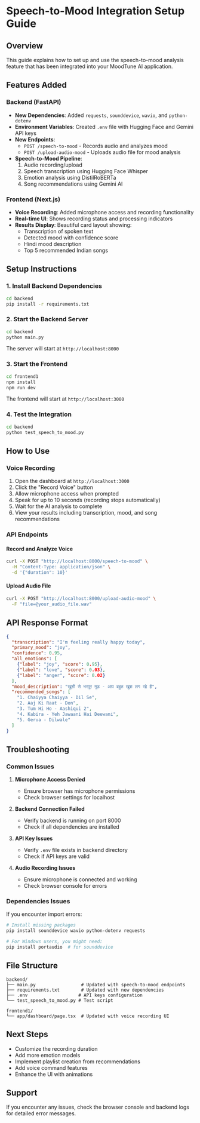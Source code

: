 # Speech-to-Mood Integration Setup Guide

## Overview
This guide explains how to set up and use the speech-to-mood analysis feature that has been integrated into your MoodTune AI application.

## Features Added

### Backend (FastAPI)
- **New Dependencies**: Added `requests`, `sounddevice`, `wavio`, and `python-dotenv`
- **Environment Variables**: Created `.env` file with Hugging Face and Gemini API keys
- **New Endpoints**:
  - `POST /speech-to-mood` - Records audio and analyzes mood
  - `POST /upload-audio-mood` - Uploads audio file for mood analysis
- **Speech-to-Mood Pipeline**:
  1. Audio recording/upload
  2. Speech transcription using Hugging Face Whisper
  3. Emotion analysis using DistilRoBERTa
  4. Song recommendations using Gemini AI

### Frontend (Next.js)
- **Voice Recording**: Added microphone access and recording functionality
- **Real-time UI**: Shows recording status and processing indicators
- **Results Display**: Beautiful card layout showing:
  - Transcription of spoken text
  - Detected mood with confidence score
  - Hindi mood description
  - Top 5 recommended Indian songs

## Setup Instructions

### 1. Install Backend Dependencies
```bash
cd backend
pip install -r requirements.txt
```

### 2. Start the Backend Server
```bash
cd backend
python main.py
```
The server will start at `http://localhost:8000`

### 3. Start the Frontend
```bash
cd frontend1
npm install
npm run dev
```
The frontend will start at `http://localhost:3000`

### 4. Test the Integration
```bash
cd backend
python test_speech_to_mood.py
```

## How to Use

### Voice Recording
1. Open the dashboard at `http://localhost:3000`
2. Click the "Record Voice" button
3. Allow microphone access when prompted
4. Speak for up to 10 seconds (recording stops automatically)
5. Wait for the AI analysis to complete
6. View your results including transcription, mood, and song recommendations

### API Endpoints

#### Record and Analyze Voice
```bash
curl -X POST "http://localhost:8000/speech-to-mood" \
  -H "Content-Type: application/json" \
  -d '{"duration": 10}'
```

#### Upload Audio File
```bash
curl -X POST "http://localhost:8000/upload-audio-mood" \
  -F "file=@your_audio_file.wav"
```

## API Response Format
```json
{
  "transcription": "I'm feeling really happy today",
  "primary_mood": "joy",
  "confidence": 0.95,
  "all_emotions": [
    {"label": "joy", "score": 0.95},
    {"label": "love", "score": 0.03},
    {"label": "anger", "score": 0.02}
  ],
  "mood_description": "खुशी से भरपूर मूड - आप बहुत खुश लग रहे हैं",
  "recommended_songs": [
    "1. Chaiyya Chaiyya - Dil Se",
    "2. Aaj Ki Raat - Don",
    "3. Tum Hi Ho - Aashiqui 2",
    "4. Kabira - Yeh Jawaani Hai Deewani",
    "5. Gerua - Dilwale"
  ]
}
```

## Troubleshooting

### Common Issues

1. **Microphone Access Denied**
   - Ensure browser has microphone permissions
   - Check browser settings for localhost

2. **Backend Connection Failed**
   - Verify backend is running on port 8000
   - Check if all dependencies are installed

3. **API Key Issues**
   - Verify `.env` file exists in backend directory
   - Check if API keys are valid

4. **Audio Recording Issues**
   - Ensure microphone is connected and working
   - Check browser console for errors

### Dependencies Issues
If you encounter import errors:
```bash
# Install missing packages
pip install sounddevice wavio python-dotenv requests

# For Windows users, you might need:
pip install portaudio  # for sounddevice
```

## File Structure
```
backend/
├── main.py                 # Updated with speech-to-mood endpoints
├── requirements.txt        # Updated with new dependencies
├── .env                   # API keys configuration
└── test_speech_to_mood.py # Test script

frontend1/
└── app/dashboard/page.tsx  # Updated with voice recording UI
```

## Next Steps
- Customize the recording duration
- Add more emotion models
- Implement playlist creation from recommendations
- Add voice command features
- Enhance the UI with animations

## Support
If you encounter any issues, check the browser console and backend logs for detailed error messages.
